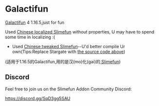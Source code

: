 # Galactifun

<a href=https://github.com/Slimefun-Addon-Community/Galactifun/>Galactifun</a> 4 1.16.5,just for fun

Used <a href=https://github.com/StarWishsama/Slimefun4>Chinese localized Slimefun</a> without properties, U may have to spend some time in localizing :(
- Used <a href=https://github.com/StarWishsama/Slimefun4>Chinese tweaked Slimefun</a>--U'd better compile Ur own(Tips:Replace Stargate with <a href=https://github.com/Slimefun-Addon-Community/Galactifun/>the source code above</a>)

(适用于1.16.5的Galactifun,用的是汉(mo)化(gai)的<a href=https://github.com/StarWishsama/Slimefun4> Slimefun</a>)

## Discord

Feel free to join us on the Slimefun Addon Community Discord:

https://discord.gg/SqD3gg5SAU
